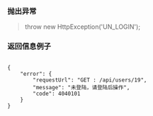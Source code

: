 ### 抛出异常

> throw new HttpException('UN_LOGIN');

### 返回信息例子

```

{
    "error": {
        "requestUrl": "GET : /api/users/19",
        "message": "未登陆，请登陆后操作",
        "code": 4040101
    }
}

```